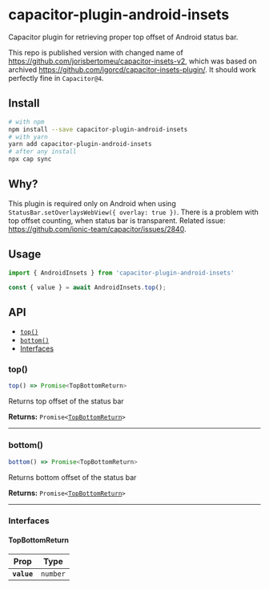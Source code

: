 # capacitor-plugin-android-insets

Capacitor plugin for retrieving proper top offset of Android status bar.

This repo is published version with changed name of https://github.com/jorisbertomeu/capacitor-insets-v2, which was based on archived https://github.com/igorcd/capacitor-insets-plugin/. It should work perfectly fine in `Capacitor@4`.

## Install

```bash
# with npm
npm install --save capacitor-plugin-android-insets
# with yarn
yarn add capacitor-plugin-android-insets
# after any install
npx cap sync
```

## Why?

This plugin is required only on Android when using `StatusBar.setOverlaysWebView({ overlay: true })`. There is a problem with top offset counting, when status bar is transparent. Related issue: https://github.com/ionic-team/capacitor/issues/2840. 

## Usage

```ts
import { AndroidInsets } from 'capacitor-plugin-android-insets'

const { value } = await AndroidInsets.top();
```

## API

<docgen-index>

* [`top()`](#top)
* [`bottom()`](#bottom)
* [Interfaces](#interfaces)

</docgen-index>

<docgen-api>
<!--Update the source file JSDoc comments and rerun docgen to update the docs below-->

### top()

```typescript
top() => Promise<TopBottomReturn>
```

Returns top offset of the status bar

**Returns:** <code>Promise&lt;<a href="#topbottomreturn">TopBottomReturn</a>&gt;</code>

--------------------


### bottom()

```typescript
bottom() => Promise<TopBottomReturn>
```

Returns bottom offset of the status bar

**Returns:** <code>Promise&lt;<a href="#topbottomreturn">TopBottomReturn</a>&gt;</code>

--------------------


### Interfaces


#### TopBottomReturn

| Prop        | Type                |
| ----------- | ------------------- |
| **`value`** | <code>number</code> |

</docgen-api>
